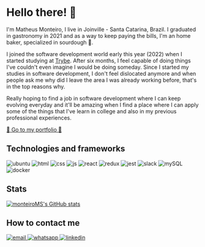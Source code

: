 <h1>Hello there! 👋</h1>

<p>I'm Matheus Monteiro, I live in Joinville - Santa Catarina, Brazil. I graduated in gastronomy in 2021 and as a way to keep paying the bills, I'm an home baker, specialized in sourdough 🥖.<p>

<p>I joined the software development world early this year (2022) when I started studying at <a href="https://www.betrybe.com" rel="noreferrer noopener" target="_blank">Trybe</a>. After six months, I feel capable of doing things I've couldn't even imagine I would be doing someday. Since I started my studies in software development, I don't feel dislocated anymore and when people ask me why did I leave the area I was already working before, that's in the top reasons why.</p>

<p>Really hoping to find a job in software development where I can keep evolving everyday and it'll be amazing when I find a place where I can apply some of the things that I've learn in college and also in my previous professional experiences.</p>

<p>
  <a href="https://monteiroms.github.io/portfolio/" rel="noopener noreferrer" target="_blank">
    🚀 Go to my portfolio 🚀
  </a> 
</p>

<h2>Technologies and frameworks</h2>

<span>
  <img src="https://img.shields.io/badge/Ubuntu-E95420?style=for-the-badge&logo=ubuntu&logoColor=white" alt="ubuntu"/>
</span>
<span>
  <img src="https://img.shields.io/badge/HTML5-E34F26?style=for-the-badge&logo=html5&logoColor=white" alt="html"/>
</span>
<span>
  <img src="https://img.shields.io/badge/CSS3-1572B6?style=for-the-badge&logo=css3&logoColor=white" alt="css"/>
</span>
<span>
  <img src="https://img.shields.io/badge/JavaScript-323330?style=for-the-badge&logo=javascript&logoColor=F7DF1E" alt="js"/>
</span>
<span>
  <img src="https://img.shields.io/badge/React-20232A?style=for-the-badge&logo=react&logoColor=61DAFB" alt="react"/>
</span>
<span>
  <img src="https://img.shields.io/badge/Redux-593D88?style=for-the-badge&logo=redux&logoColor=white" alt="redux"/>
</span>
<span>
  <img src="https://img.shields.io/badge/Jest-C21325?style=for-the-badge&logo=jest&logoColor=white" alt="jest"/>
</span>
<span>
  <img src="https://img.shields.io/badge/Slack-4A154B?style=for-the-badge&logo=slack&logoColor=white" alt="slack"/>
</span>
<span>
  <img src="https://img.shields.io/badge/MySQL-005C84?style=for-the-badge&logo=mysql&logoColor=white" alt="mySQL"/>
</span>
<span>
  <img src="https://img.shields.io/badge/Docker-2CA5E0?style=for-the-badge&logo=docker&logoColor=white" alt="docker"/>
</span>	
                                                                                                                 
<h2>Stats</h2>
                                                                                                                 
[![monteiroMS's GitHub stats](https://github-readme-stats.vercel.app/api?username=monteiroms&count_private=true&show_icons=true&theme=synthwave)](https://github.com/monteiroms/github-readme-stats)

<h2>How to contact me</h2>
                                                                                                                 
<a href="mailto:matheuschran@hotmail.com">
  <img src="https://img.shields.io/badge/Microsoft_Outlook-0078D4?style=for-the-badge&logo=microsoft-outlook&logoColor=white" alt="email"/>
</a>
                                                                                                                 
<a href="https://contate.me/monteiro.ms" rel="noopener noreferrer" target="_blank">
  <img src="https://img.shields.io/badge/WhatsApp-25D366?style=for-the-badge&logo=whatsapp&logoColor=white" alt="whatsapp"/>
</a>

<a href="https://www.linkedin.com/in/monteiroms/" rel="noopener noreferrer" target="_blank">
  <img src="https://img.shields.io/badge/LinkedIn-0077B5?style=for-the-badge&logo=linkedin&logoColor=white" alt="linkedin"/>
</a>
